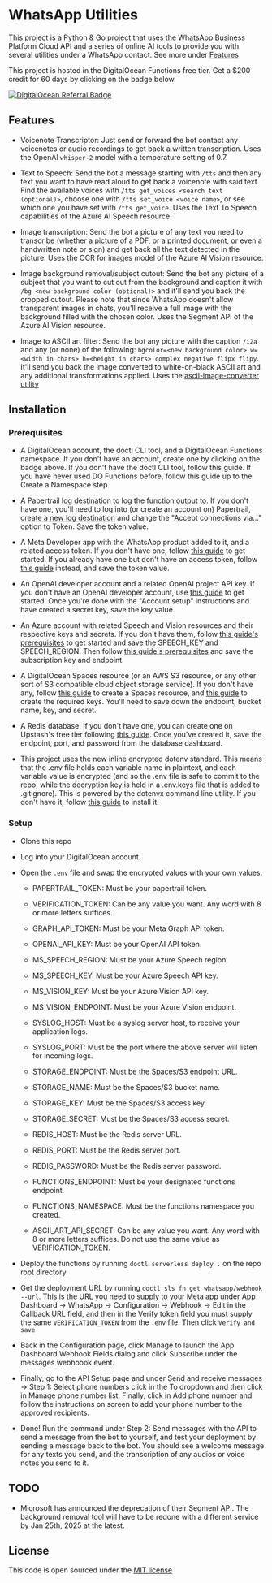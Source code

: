 # WhatsApp Utilities

This project is a Python & Go project that uses the WhatsApp Business Platform Cloud API and a series of online AI tools to provide you with several utilities under a WhatsApp contact. See more under [Features](#features)

This project is hosted in the DigitalOcean Functions free tier. Get a $200 credit for 60 days by clicking on the badge below.

[![DigitalOcean Referral Badge](https://web-platforms.sfo2.cdn.digitaloceanspaces.com/WWW/Badge%201.svg)](https://www.digitalocean.com/?refcode=d1b30a7a0c5b&utm_campaign=Referral_Invite&utm_medium=Referral_Program&utm_source=badge)

## Features

- Voicenote Transcriptor: Just send or forward the bot contact any voicenotes or audio recordings to get back a written transcription. Uses the OpenAI `whisper-2` model with a temperature setting of 0.7.

- Text to Speech: Send the bot a message starting with `/tts` and then any text you want to have read aloud to get back a voicenote with said text. Find the available voices with `/tts get_voices <search text (optional)>`, choose one with `/tts set_voice <voice name>`, or see which one you have set with `/tts get_voice`. Uses the Text To Speech capabilities of the Azure AI Speech resource.

- Image transcription: Send the bot a picture of any text you need to transcribe (whether a picture of a PDF, or a printed document, or even a handwritten note or sign) and get back all the text detected in the picture. Uses the OCR for images model of the Azure AI Vision resource.

- Image background removal/subject cutout: Send the bot any picture of a subject that you want to cut out from the background and caption it with `/bg <new background color (optional)>` and it'll send you back the cropped cutout. Please note that since WhatsApp doesn't allow transparent images in chats, you'll receive a full image with the background filled with the chosen color. Uses the Segment API of the Azure AI Vision resource.

- Image to ASCII art filter: Send the bot any picture with the caption `/i2a` and any (or none) of the following: `bgcolor=<new background color> w=<width in chars> h=<height in chars> complex negative flipx flipy`. It'll send you back the image converted to white-on-black ASCII art and any additional transformations applied. Uses the [ascii-image-converter utility](https://github.com/TheZoraiz/ascii-image-converter)

## Installation

### Prerequisites

- A DigitalOcean account, the doctl CLI tool, and a DigitalOcean Functions namespace. If you don't have an account, create one by clicking on the badge above. If you don't have the doctl CLI tool, follow this guide. If you have never used DO Functions before, follow this guide up to the Create a Namespace step.

- A Papertrail log destination to log the function output to. If you don't have one, you'll need to log into (or create an account on) Papertrail, [create a new log destination](https://papertrailapp.com/destinations/new) and change the "Accept connections via..." option to Token. Save the token value.

- A Meta Developer app with the WhatsApp product added to it, and a related access token. If you don't have one, follow [this guide](https://developers.facebook.com/docs/whatsapp/cloud-api/get-started) to get started. If you already have one but don't have an access token, follow [this guide](https://developers.facebook.com/docs/whatsapp/business-management-api/get-started#system-users) instead, and save the token value.

- An OpenAI developer account and a related OpenAI project API key. If you don't have an OpenAI developer account, use [this guide](https://platform.openai.com/docs/quickstart?context=python) to get started. Once you're done with the "Account setup" instructions and have created a secret key, save the key value.

- An Azure account with related Speech and Vision resources and their respective keys and secrets. If you don't have them, follow [this guide's prerequisites](https://learn.microsoft.com/en-us/azure/ai-services/speech-service/get-started-text-to-speech?tabs=linux%2Cterminal&pivots=programming-language-rest) to get started and save the SPEECH_KEY and SPEECH_REGION. Then follow [this guide's prerequisites](https://learn.microsoft.com/en-us/azure/ai-services/computer-vision/quickstarts-sdk/image-analysis-client-library-40?tabs=visual-studio%2Clinux&pivots=programming-language-rest-api) and save the subscription key and endpoint.

- A DigitalOcean Spaces resource (or an AWS S3 resource, or any other sort of S3 compatible cloud object storage service). If you don't have any, follow [this guide](https://docs.digitalocean.com/products/spaces/getting-started/quickstart/) to create a Spaces resource, and [this guide](https://docs.digitalocean.com/products/spaces/how-to/manage-access/#access-keys) to create the required keys. You'll need to save down the endpoint, bucket name, key, and secret.

- A Redis database. If you don't have one, you can create one on Upstash's free tier following [this guide](https://upstash.com/docs/redis/overall/getstarted). Once you've created it, save the endpoint, port, and password from the database dashboard.

- This project uses the new inline encrypted dotenv standard. This means that the .env file holds each variable name in plaintext, and each variable value is encrypted (and so the .env file is safe to commit to the repo, while the decryption key is held in a .env.keys file that is added to .gitignore). This is powered by the dotenvx command line utility. If you don't have it, follow [this guide](https://dotenvx.com/docs/install) to install it.

### Setup

- Clone this repo

- Log into your DigitalOcean account.

- Open the `.env` file and swap the encrypted values with your own values.

  - PAPERTRAIL_TOKEN: Must be your papertrail token.

  - VERIFICATION_TOKEN: Can be any value you want. Any word with 8 or more letters suffices.

  - GRAPH_API_TOKEN: Must be your Meta Graph API token.

  - OPENAI_API_KEY: Must be your OpenAI API token.

  - MS_SPEECH_REGION: Must be your Azure Speech region.

  - MS_SPEECH_KEY: Must be your Azure Speech API key.

  - MS_VISION_KEY: Must be your Azure Vision API key.

  - MS_VISION_ENDPOINT: Must be your Azure Vision endpoint.

  - SYSLOG_HOST: Must be a syslog server host, to receive your application logs.

  - SYSLOG_PORT: Must be the port where the above server will listen for incoming logs.

  - STORAGE_ENDPOINT: Must be the Spaces/S3 endpoint URL.

  - STORAGE_NAME: Must be the Spaces/S3 bucket name.

  - STORAGE_KEY: Must be the Spaces/S3 access key.

  - STORAGE_SECRET: Must be the Spaces/S3 access secret.

  - REDIS_HOST: Must be the Redis server URL.

  - REDIS_PORT: Must be the Redis server port.

  - REDIS_PASSWORD: Must be the Redis server password.

  - FUNCTIONS_ENDPOINT: Must be your designated functions endpoint.

  - FUNCTIONS_NAMESPACE: Must be the functions namespace you created.

  - ASCII_ART_API_SECRET: Can be any value you want. Any word with 8 or more letters suffices. Do not use the same value as VERIFICATION_TOKEN.

- Deploy the functions by running `doctl serverless deploy .` on the repo root directory.

- Get the deployment URL by running `doctl sls fn get whatsapp/webhook --url`. This is the URL you need to supply to your Meta app under App Dashboard -> WhatsApp -> Configuration -> Webhook -> Edit in the Callback URL field, and then in the Verify token field you must supply the same `VERIFICATION_TOKEN` from the `.env` file. Then click `Verify and save`

- Back in the Configuration page, click Manage to launch the App Dashboard Webhook Fields dialog and click Subscribe under the messages webhoook event.

- Finally, go to the API Setup page and under Send and receive messages -> Step 1: Select phone numbers click in the To dropdown and then click in Manage phone number list. Finally, click in Add phone number and follow the instructions on screen to add your phone number to the approved recipients.

- Done! Run the command under Step 2: Send messages with the API to send a message from the bot to yourself, and test your deployment by sending a message back to the bot. You should see a welcome message for any texts you send, and the transcription of any audios or voice notes you send to it.

## TODO

- Microsoft has announced the deprecation of their Segment API. The background removal tool will have to be redone with a different service by Jan 25th, 2025 at the latest.

## License

This code is open sourced under the [MIT license](LICENSE.md)
